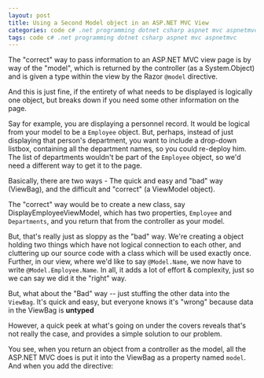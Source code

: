 ```yaml
---
layout: post
title: Using a Second Model object in an ASP.NET MVC View
categories: code c# .net programming dotnet csharp aspnet mvc aspnetmvc
tags: code c# .net programming dotnet csharp aspnet mvc aspnetmvc
---
```


The "correct" way to pass information to an ASP.NET MVC view page is by way of the "model", which is returned by the controller (as a System.Object) and is given a type within the view by the Razor `@model` directive.

And this is just fine, if the entirety of what needs to be displayed is logically one object, but breaks down if you need some other information on the page.  

Say for example, you are displaying a personnel record.  It would be logical from your model to be a `Employee` object.  But, perhaps, instead of just displaying that person&apos;s department, you want to include a drop-down listbox, containing all the department names, so you could re-deploy him.  The list of departments wouldn&apos;t be part of the `Employee` object, so we&apos;d need a different way to get it to the page. 

Basically, there are two ways - The quick and easy and "bad" way (ViewBag), and the difficult and "correct" (a ViewModel object).

The "correct" way would be to create a new class, say DisplayEmployeeViewModel, which has two properties, `Employee` and `Departments`, and you return that from the controller as your model. 

But, that&apos;s really just as sloppy as the "bad" way.  We&apos;re creating a object holding two things which have not logical connection to each other, and cluttering up our source code with a class which will be used exactly once.   Further, in our view, where we&apos;d like to say `@Model.Name`, we now have to write `@Model.Employee.Name`.  In all, it adds a lot of effort &amp; complexity, just so we can say we did it the "right" way.

But, what about the "Bad" way -- just stuffing the other data into the `ViewBag`.  It&apos;s quick and easy, but everyone knows it&apos;s "wrong" because data in the ViewBag is **untyped**

However, a quick peek at what&apos;s going on under the covers reveals that&apos;s not really the case, and provides a simple solution to our problem.

You see, when you return an object from a controller as the model, all the ASP.NET MVC does is put it into the ViewBag as a property named `model`.   And when you add the directive:
